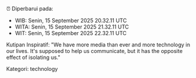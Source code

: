 ⏰ Diperbarui pada:
- WIB: Senin, 15 September 2025 20.32.11 UTC
- WITA: Senin, 15 September 2025 21.32.11 UTC
- WIT: Senin, 15 September 2025 22.32.11 UTC

Kutipan Inspiratif:
"We have more media than ever and more technology in our lives. It's supposed to help us communicate, but it has the opposite effect of isolating us."


Kategori: technology

